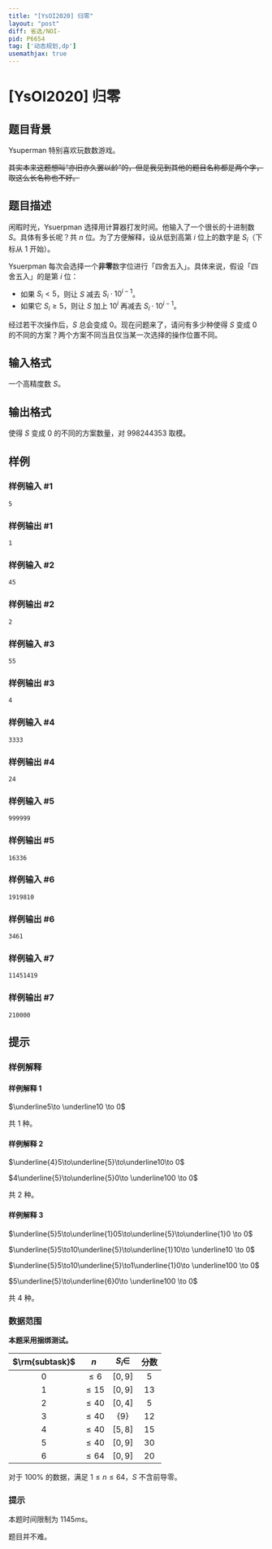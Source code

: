 ```yaml
---
title: "[YsOI2020] 归零"
layout: "post"
diff: 省选/NOI-
pid: P6654
tag: ['动态规划,dp']
usemathjax: true
---
```


# [YsOI2020] 归零
## 题目背景

Ysuperman 特别喜欢玩数数游戏。

~~其实本来这题想叫“亦旧亦久罢以龄”的，但是我见到其他的题目名称都是两个字，取这么长名称也不好。~~
## 题目描述

闲暇时光，Ysuerpman 选择用计算器打发时间。他输入了一个很长的十进制数 $S$。具体有多长呢？共 $n$ 位。为了方便解释，设从低到高第 $i$ 位上的数字是 $S_i$（下标从 $1$ 开始）。

Ysuerpman 每次会选择一个**非零**数字位进行「四舍五入」。具体来说，假设「四舍五入」的是第 $i$ 位：

- 如果 $S_i<5$，则让 $S$ 减去 $S_i \cdot 10^{i-1}$。
- 如果它 $S_i\ge5$，则让 $S$ 加上 $10^i$ 再减去 $S_i \cdot 10^{i-1}$。

经过若干次操作后，$S$ 总会变成 $0$。现在问题来了，请问有多少种使得 $S$ 变成 $0$ 的不同的方案？两个方案不同当且仅当某一次选择的操作位置不同。


## 输入格式

一个高精度数 $S$。
## 输出格式

使得 $S$ 变成 $0$ 的不同的方案数量，对 $998244353$ 取模。
## 样例

### 样例输入 #1
```
5

```
### 样例输出 #1
```
1

```
### 样例输入 #2
```
45

```
### 样例输出 #2
```
2

```
### 样例输入 #3
```
55

```
### 样例输出 #3
```
4

```
### 样例输入 #4
```
3333

```
### 样例输出 #4
```
24

```
### 样例输入 #5
```
999999

```
### 样例输出 #5
```
16336

```
### 样例输入 #6
```
1919810

```
### 样例输出 #6
```
3461

```
### 样例输入 #7
```
11451419

```
### 样例输出 #7
```
210000

```
## 提示

### 样例解释

#### 样例解释 $1$

$\underline5\to \underline10 \to 0$

共 $1$ 种。

#### 样例解释 $2$

$\underline{4}5\to\underline{5}\to\underline10\to 0$

$4\underline{5}\to\underline{5}0\to \underline100 \to 0$

共 $2$ 种。

#### 样例解释 $3$

$\underline{5}5\to\underline{1}05\to\underline{5}\to\underline{1}0 \to 0$

$\underline{5}5\to10\underline{5}\to\underline{1}10\to \underline10 \to 0$

$\underline{5}5\to10\underline{5}\to1\underline{1}0\to \underline100 \to 0$

$5\underline{5}\to\underline{6}0\to \underline100 \to 0$

共 $4$ 种。

### 数据范围

**本题采用捆绑测试。**

| $\rm{subtask}$ |    $n$    | $S_i\in$ | 分数 |
| :------------: | :-------: | :------: | :--: |
|      $0$       |  $\le 6$  | $[0,9]$  | $5$  |
|      $1$       | $\le 15$ | $[0,9]$  | $13$ |
|      $2$       |  $\le40$  | $[0,4]$  | $5$  |
|      $3$       | $\le 40$  | $\{9\}$  | $12$ |
|      $4$       |  $\le40$  | $[5,8]$  | $15$ |
|      $5$       | $\le 40$  | $[0,9]$  | $30$ |
|      $6$       | $\le 64$  | $[0,9]$  | $20$ |

对于 $100\%$ 的数据，满足 $1\le n \le 64$，$S$ 不含前导零。

### 提示

本题时间限制为 $1145ms$。

题目并不难。
